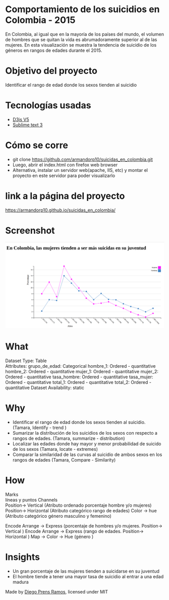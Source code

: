 # Comportamiento de los suicidios en Colombia - 2015

En Colombia, al igual que en la mayoría de los países del mundo, el volumen de hombres que se quitan la vida es abrumadoramente superior al de las mujeres. En esta visualización se muestra la tendencia de suicidio de los géneros en rangos de edades durante el 2015.

# Objetivo del proyecto  
Identificar el rango de edad donde los sexos tienden al suicidio  

# Tecnologías usadas
  - <a href="https://d3js.org/"> D3js V5 </a>
  - <a href="https://www.sublimetext.com/"> Sublime text 3 </a>

# Cómo se corre 
  - git clone https://github.com/armandorp10/suicidas_en_colombia.git
  - Luego, abrir el index.html con firefox web browser 
  - Alternativa, instalar un servidor web(apache, IIS, etc) y montar el proyecto en este servidor para poder visualizarlo

# link a la página del proyecto
  https://armandorp10.github.io/suicidas_en_colombia/
  
# Screenshot 
<img src="https://raw.githubusercontent.com/armandorp10/suicidas_en_colombia/master/images/Screenshot.png" alt="Screenshot.png">

# What
Dataset Type: Table <br>
Attributes:
  grupo_de_edad: Categorical
  hombre_1: Ordered - quantitative 
  hombre_2: Ordered - quantitative 
  mujer_1: Ordered - quantitative 
  mujer_2: Ordered - quantitative 
  tasa_hombre: Ordered - quantitative 
  tasa_mujer: Ordered - quantitative 
  total_1: Ordered - quantitative 
  total_2: Ordered - quantitative 
Dataset Availability: static


# Why 
- Identificar el rango de edad donde los sexos tienden al suicidio. (Tamara, Identify - trend )
- Sumarizar la distribución de los suicidios de los sexos con respecto a rangos de edades. (Tamara, summarize - distribution) 
- Localizar las edades donde hay mayor y menor probabilidad de suicido de los sexos (Tamara, locate - extremes) 
- Comparar la similaridad de las curvas al suicidio de ambos sexos en los rangos de edades (Tamara, Compare - Similarity) 

# How
Marks  
líneas y puntos
Channels  
Position-> Vertical  (Atributo ordenado porcentaje hombre y/o mujeres)
Position-> Horizontal (Atributo categórico rango de edades)
Color -> hue (Atributo categórico género masculino y femenino)

Encode Arrange -> Express (porcentaje de hombres y/o mujeres. Position-> Vertical )
Encode Arrange -> Express (rango de edades. Position-> Horizontal )
Map -> Color -> Hue (género )

# Insights
- Un gran porcentaje de las mujeres tienden a suicidarse en su juventud
- El hombre tiende a tener una mayor tasa de suicidio al entrar a una edad madura


Made by <a href="https://github.com/armandorp10">Diego Prens Ramos</a>, licensed under MIT
